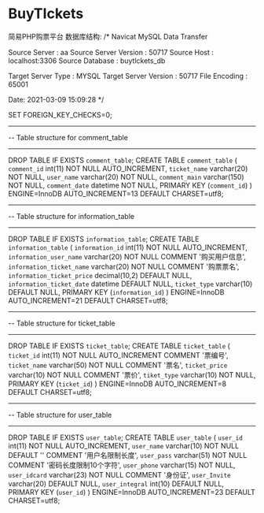 # BuyTIckets
简易PHP购票平台
数据库结构:
/*
Navicat MySQL Data Transfer

Source Server         : aa
Source Server Version : 50717
Source Host           : localhost:3306
Source Database       : buytlckets_db

Target Server Type    : MYSQL
Target Server Version : 50717
File Encoding         : 65001

Date: 2021-03-09 15:09:28
*/

SET FOREIGN_KEY_CHECKS=0;

-- ----------------------------
-- Table structure for comment_table
-- ----------------------------
DROP TABLE IF EXISTS `comment_table`;
CREATE TABLE `comment_table` (
  `comment_id` int(11) NOT NULL AUTO_INCREMENT,
  `ticket_name` varchar(20) NOT NULL,
  `user_name` varchar(20) NOT NULL,
  `comment_main` varchar(150) NOT NULL,
  `comment_date` datetime NOT NULL,
  PRIMARY KEY (`comment_id`)
) ENGINE=InnoDB AUTO_INCREMENT=13 DEFAULT CHARSET=utf8;

-- ----------------------------
-- Table structure for information_table
-- ----------------------------
DROP TABLE IF EXISTS `information_table`;
CREATE TABLE `information_table` (
  `information_id` int(11) NOT NULL AUTO_INCREMENT,
  `information_user_name` varchar(20) NOT NULL COMMENT '购买用户信息',
  `information_ticket_name` varchar(20) NOT NULL COMMENT '购票票名',
  `information_ticket_price` decimal(10,2) DEFAULT NULL,
  `information_ticket_date` datetime DEFAULT NULL,
  `ticket_type` varchar(10) DEFAULT NULL,
  PRIMARY KEY (`information_id`)
) ENGINE=InnoDB AUTO_INCREMENT=21 DEFAULT CHARSET=utf8;

-- ----------------------------
-- Table structure for ticket_table
-- ----------------------------
DROP TABLE IF EXISTS `ticket_table`;
CREATE TABLE `ticket_table` (
  `ticket_id` int(11) NOT NULL AUTO_INCREMENT COMMENT '票编号',
  `ticket_name` varchar(50) NOT NULL COMMENT '票名',
  `ticket_price` varchar(10) NOT NULL COMMENT '票价',
  `tiket_type` varchar(10) NOT NULL,
  PRIMARY KEY (`ticket_id`)
) ENGINE=InnoDB AUTO_INCREMENT=8 DEFAULT CHARSET=utf8;

-- ----------------------------
-- Table structure for user_table
-- ----------------------------
DROP TABLE IF EXISTS `user_table`;
CREATE TABLE `user_table` (
  `user_id` int(11) NOT NULL AUTO_INCREMENT,
  `user_name` varchar(10) NOT NULL DEFAULT '' COMMENT '用户名限制长度',
  `user_pass` varchar(51) NOT NULL COMMENT '密码长度限制10个字符',
  `user_phone` varchar(15) NOT NULL,
  `user_idcard` varchar(23) NOT NULL COMMENT '身份证',
  `user_Invite` varchar(20) DEFAULT NULL,
  `user_integral` int(10) DEFAULT NULL,
  PRIMARY KEY (`user_id`)
) ENGINE=InnoDB AUTO_INCREMENT=23 DEFAULT CHARSET=utf8;
